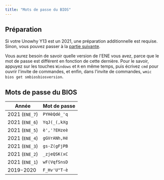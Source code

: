 ```yaml
---
title: "Mots de passe du BIOS"
---
```


## Préparation

Si votre Unowhy Y13 est un 2021, une préparation additionnelle est requise. Sinon, vous pouvez passer à la [partie suivante](/bios-passwords.html#mots-de-passe-du-bios).

Vous aurez besoin de savoir quelle version de l'ENE vous avez, parce que le mot de passe est différent en fonction de cette dernière. Pour le savoir, appuyez sur les touches `Windows` et `R` en même temps, puis écrivez `cmd` pour ouvrir l'invite de commandes, et enfin, dans l'invite de commandes, `wmic bios get smbiosbiosversion`.

## Mots de passe du BIOS

| Année | Mot de passe |
| - | - |
| 2021 (`ENE_7`) | `PYHèQdé_'q` |
| 2021 (`ENE_6`) | `YqJ(_(,kXg` |
| 2021 (`ENE_5`) | `è','?EHzeè` |
| 2021 (`ENE_4`) | `gGVrANh,Hé` |
| 2021 (`ENE_3`) | `gs-Z(gFjPB` |
| 2021 (`ENE_2`) | `_zjeQSK(xC` |
| 2021 (`ENE_1`) | `wF(VqfSnsD` |
| 2019-2020 | `F_Hv'U"T-è` |